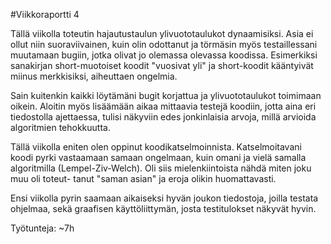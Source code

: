 #Viikkoraportti 4

Tällä viikolla toteutin hajautustaulun ylivuototaulukot dynaamisiksi. Asia ei 
ollut niin suoraviivainen, kuin olin odottanut ja törmäsin myös testaillessani 
muutamaan bugiin, jotka olivat jo olemassa olevassa koodissa. Esimerkiksi 
sanakirjan short-muotoiset koodit "vuosivat yli" ja short-koodit kääntyivät 
miinus merkkisiksi, aiheuttaen ongelmia. 

Sain kuitenkin kaikki löytämäni bugit korjattua ja ylivuototaulukot toimimaan 
oikein. Aloitin myös lisäämään aikaa mittaavia testejä koodiin, jotta aina
eri tiedostolla ajettaessa, tulisi näkyviin edes jonkinlaisia arvoja, millä 
arvioida algoritmien tehokkuutta.

Tällä viikolla eniten olen oppinut koodikatselmoinnista. Katselmoitavani koodi 
pyrki vastaamaan samaan ongelmaan, kuin omani ja vielä samalla algoritmilla 
(Lempel-Ziv-Welch). Oli siis mielenkiintoista nähdä miten joku muu oli toteut-
tanut "saman asian" ja eroja olikin huomattavasti.

Ensi viikolla pyrin saamaan aikaiseksi hyvän joukon tiedostoja, joilla testata
ohjelmaa, sekä graafisen käyttöliittymän, josta testitulokset näkyvät hyvin.

Työtunteja: ~7h 
